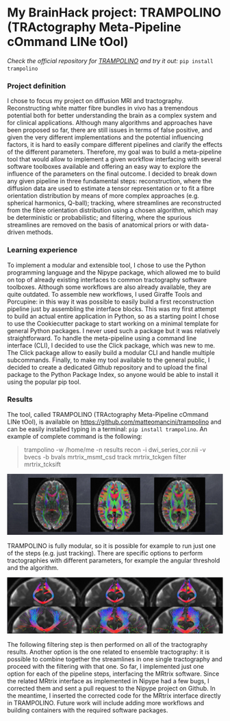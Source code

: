 # My BrainHack project: TRAMPOLINO (TRActography Meta-Pipeline cOmmand LINe tOol)

*Check the official repository for [TRAMPOLINO](https://github.com/matteomancini/trampolino) and try it out:* `pip install trampolino`

### Project definition

I chose to focus my project on diffusion MRI and tractography. Reconstructing white matter fibre bundles in vivo has a tremendous potential both for better understanding the brain as a complex system and for clinical applications. Although many algorithms and approaches have been proposed so far, there are still issues in terms of false positive, and given the very different implementations and the potential influencing factors, it is hard to easily compare different pipelines and clarify the effects of the different parameters. Therefore, my goal was to build a meta-pipeline tool that would allow to implement a given workflow interfacing with several software toolboxes available and offering an easy way to explore the influence of the parameters on the final outcome. I decided to break down any given pipeline in three fundamental steps: reconstruction, where the diffusion data are used to estimate a tensor representation or to fit a fibre orientation distribution by means of more complex approaches (e.g. spherical harmonics, Q-ball); tracking, where streamlines are reconstructed from the fibre orientation distribution using a chosen algorithm, which may be deterministic or probabilistic; and filtering, where the spurious streamlines are removed on the basis of anatomical priors or with data-driven methods.

### Learning experience

To implement a modular and extensible tool, I chose to use the Python programming language and the Nipype package, which allowed me to build on top of already existing interfaces to common tractography software toolboxes. Although some workflows are also already available, they are quite outdated. To assemble new workflows, I used Giraffe Tools and Porcupine: in this way it was possible to easily build a first reconstruction pipeline just by assembling the interface blocks. This was my first attempt to build an actual entire application in Python, so as a starting point I chose to use the Cookiecutter package to start working on a minimal template for general Python packages. I never used such a package but it was relatively straightforward. To handle the meta-pipeline using a command line interface (CLI), I decided to use the Click package, which was new to me. The Click package allow to easily build a modular CLI and handle multiple subcommands. Finally, to make my tool available to the general public, I decided to create a dedicated Github repository and to upload the final package to the Python Package Index, so anyone would be able to install it using the popular pip tool.

### Results
The tool, called TRAMPOLINO (TRActography Meta-Pipeline cOmmand LINe tOol), is available on https://github.com/matteomancini/trampolino and can be easily installed typing in a terminal: `pip install trampolino`. An example of complete command is the following:

> trampolino -w /home/me -n results recon -i dwi_series_cor.nii -v bvecs -b bvals mrtrix_msmt_csd track mrtrix_tckgen filter mrtrix_tcksift

![Output example](img/output.png)

TRAMPOLINO is fully modular, so it is possible for example to run just one of the steps (e.g. just tracking). There are specific options to perform tractographies with different parameters, for example the angular threshold and the algorithm. 

![Angular thresholds and algorithms](img/parameters.png)

The following filtering step is then performed on all of the tractography results. Another option is the one related to ensemble tractography: it is possible to combine together the streamlines in one single tractography and proceed with the filtering with that one. So far, I implemented just one option for each of the pipeline steps, interfacing the MRtrix software. Since the related MRtrix interface as implemented in Nipype had a few bugs, I corrected them and sent a pull request to the Nipype project on Github. In the meantime, I inserted the corrected code for the MRtrix interface directly in TRAMPOLINO. Future work will include adding more workflows and building containers with the required software packages.
